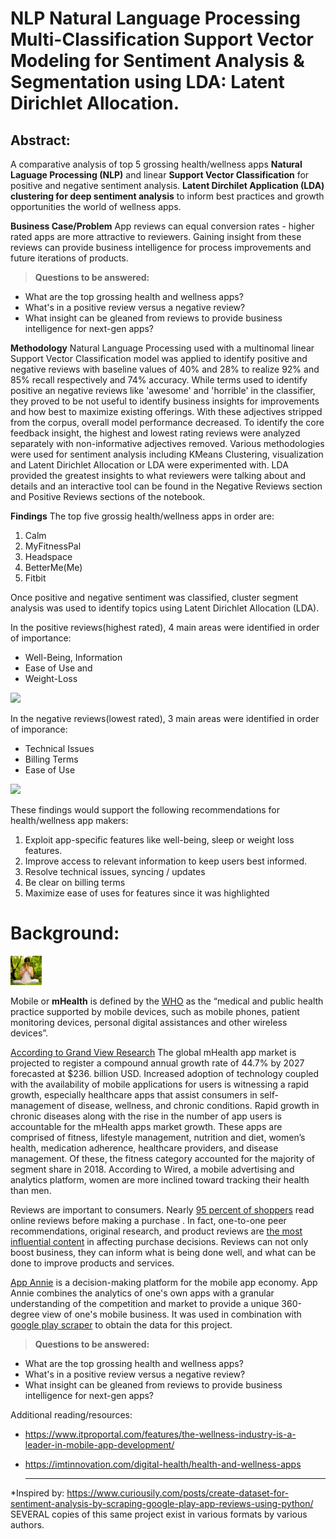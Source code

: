 # NLP Natural Language Processing Multi-Classification Support Vector Modeling for Sentiment Analysis & Segmentation using LDA: Latent Dirichlet Allocation.

## Abstract: 
A comparative analysis of top 5 grossing health/wellness apps **Natural Laguage Processing (NLP)** and linear **Support Vector Classification** for positive and negative sentiment analysis. **Latent Dirchilet Application (LDA) clustering for deep sentiment analysis** to inform best practices and growth opportunities the world of wellness apps.

**Business Case/Problem** App reviews can equal conversion rates - higher rated apps are more attractive to reviewers. Gaining insight from these reviews can provide business intelligence for process improvements and future iterations of products.
> **Questions to be answered:**
* What are the top grossing health and wellness apps? 
* What's in a positive review versus a negative review?
* What insight can be gleaned from reviews to provide business intelligence for next-gen apps?


**Methodology** Natural Language Processing used with a multinomal linear Support Vector Classification model was applied to identify positive and negative reviews with baseline values of 40% and 28% to realize 92% and 85% recall respectively and 74% accuracy. While terms used to identify positive an negative reviews like 'awesome' and 'horrible' in the classifier, they proved to be not useful to identify business insights for improvements and how best to maximize existing offerings. With these adjectives stripped from the corpus, overall model performance decreased. To identify the core feedback insight, the highest and lowest rating reviews were analyzed separately with non-informative adjectives removed. Various methodologies were used for sentiment analysis including KMeans Clustering, visualization and Latent Dirichlet Allocation or LDA were experimented with. LDA provided the greatest insights to what reviewers were talking about and details and an interactive tool can be found in the Negative Reviews section and Positive Reviews sections of the notebook.

**Findings** The top five grossig health/wellness apps in order are:

1) Calm
2) MyFitnessPal
3) Headspace
4) BetterMe(Me)
5) Fitbit

Once positive and negative sentiment was classified, cluster segment analysis was used to identify topics using Latent Dirichlet Allocation (LDA).

In the positive reviews(highest rated), 4 main areas were identified in order of importance: 
* Well-Being, Information 
* Ease of Use and 
* Weight-Loss
<img src='images/topic_frequency_5_star' width=10% alignment=center>
<html src='htmls/pos_vis.html' width=10% aligment=left>

In the negative reviews(lowest rated), 3 main areas were identified in order of imporance: 
* Technical Issues 
* Billing Terms 
* Ease of Use
<img src='topic_frequency_1_star.png' width=10% alignment=center>

These findings would support the following recommendations for health/wellness app makers:

1) Exploit app-specific features like well-being, sleep or weight loss features.
2) Improve access to relevant information to keep users best informed.
3) Resolve technical issues, syncing / updates 
4) Be clear on billing terms
5) Maximize ease of uses for features since it was highlighted 


# Background: 

<img src='yogapic.png' width=10% alignment=center>

Mobile or **mHealth** is defined by the [WHO](https://www.who.int/goe/publications/goe_mhealth_web.pdf) as the “medical and public health practice supported by mobile devices, such as mobile phones, patient monitoring devices, personal digital assistances and other wireless devices”.  

[According to Grand View Research](https://www.grandviewresearch.com/press-release/global-mhealth-app-market) The global mHealth app market is projected to register a compound annual growth rate of 44.7% by 2027 forecasted at  $236. billion USD.  Increased adoption of technology coupled with the availability of mobile applications for users is witnessing a rapid growth, especially healthcare apps that assist consumers in self-management of disease, wellness, and chronic conditions. Rapid growth in chronic diseases along with the rise in the number of app users is accountable for the mHealth apps market growth.  These apps are comprised of fitness, lifestyle management, nutrition and diet, women’s health, medication adherence, healthcare providers, and disease management. Of these, the fitness category accounted for the majority of segment share in 2018. According to Wired, a mobile advertising and analytics platform, women are more inclined toward tracking their health than men.

Reviews are important to consumers.  Nearly [95 percent of shoppers](https://spiegel.medill.northwestern.edu/online-reviews/) read online reviews before making a purchase .  In fact, one-to-one peer recommendations, original research, and product reviews are [the most influential content](https://contentmarketinginstitute.com/wp-content/uploads/2017/07/smartbrief-content-marketing-institute-how-content-influences-purchasing-process-research.pdf) in affecting purchase decisions.  Reviews can not only boost business, they can inform what is being done well, and what can be done to improve products and services.  

[App Annie](https://www.appannie.com/apps/google-play/top-chart/?country=US&category=19&device=&date=2020-04-05&feed=All&rank_sorting_type=rank&page_number=0&page_size=100&table_selections=) is a decision-making platform for the mobile app economy. App Annie combines the analytics of one's own apps with a granular understanding of the competition and market to provide a unique 360-degree view of one's mobile business.  It was used in  combination with [google play scraper](https://pypi.org/project/google-play-scraper/) to obtain the data for this project. 


> **Questions to be answered:**
* What are the top grossing health and wellness apps? 
* What's in a positive review versus a negative review?
* What insight can be gleaned from reviews to provide business intelligence for next-gen apps?


Additional reading/resources:

* https://www.itproportal.com/features/the-wellness-industry-is-a-leader-in-mobile-app-development/ 
* https://imtinnovation.com/digital-health/health-and-wellness-apps 

  ___
*Inspired by: https://www.curiousily.com/posts/create-dataset-for-sentiment-analysis-by-scraping-google-play-app-reviews-using-python/ SEVERAL copies of this same project exist in various formats by various authors.



